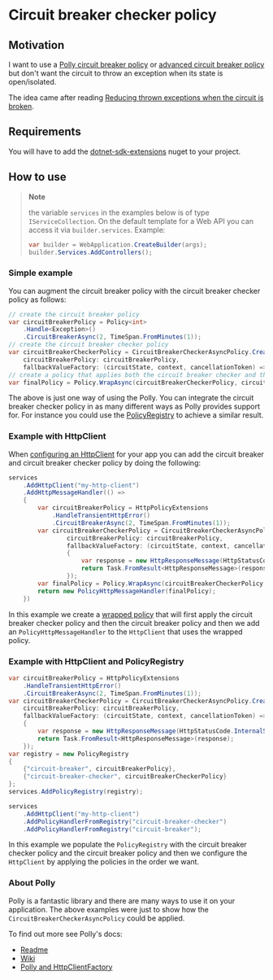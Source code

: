 ﻿# Circuit breaker checker policy

## Motivation

I want to use a [Polly circuit breaker policy](https://github.com/App-vNext/Polly#circuit-breaker) or [advanced circuit breaker policy](https://github.com/App-vNext/Polly#advanced-circuit-breaker) but don't want the circuit to throw an exception when its state is open/isolated.

The idea came after reading [Reducing thrown exceptions when the circuit is broken](https://github.com/App-vNext/Polly/wiki/Circuit-Breaker#reducing-thrown-exceptions-when-the-circuit-is-broken).

## Requirements

You will have to add the [dotnet-sdk-extensions](https://www.nuget.org/packages/dotnet-sdk-extensions) nuget to your project.

## How to use

> **Note**
>
> the variable `services` in the examples below is of type `IServiceCollection`. On the default template
> for a Web API you can access it via `builder.services`. Example:
>
> ```csharp
> var builder = WebApplication.CreateBuilder(args);
> builder.Services.AddControllers();
> ```
>

### Simple example

You can augment the circuit breaker policy with the circuit breaker checker policy as follows:

```csharp
// create the circuit breaker policy
var circuitBreakerPolicy = Policy<int>
    .Handle<Exception>()
    .CircuitBreakerAsync(2, TimeSpan.FromMinutes(1));
// create the circuit breaker checker policy
var circuitBreakerCheckerPolicy = CircuitBreakerCheckerAsyncPolicy.Create(
    circuitBreakerPolicy: circuitBreakerPolicy,
    fallbackValueFactory: (circuitState, context, cancellationToken) => Task.FromResult(-1));
// create a policy that applies both the circuit breaker checker and the circuit breaker policy
var finalPolicy = Policy.WrapAsync(circuitBreakerCheckerPolicy, circuitBreakerPolicy);
```

The above is just one way of using the Polly. You can integrate the circuit breaker checker policy in as many different ways as Polly provides support for. For instance you could use the [PolicyRegistry](https://github.com/App-vNext/Polly/wiki/PolicyRegistry) to achieve a similar result.

### Example with HttpClient

When [configuring an HttpClient](https://docs.microsoft.com/en-us/aspnet/core/fundamentals/http-requests?view=aspnetcore-5.0) for your app you can add the circuit breaker and circuit breaker checker policy by doing the following:

```csharp
services
    .AddHttpClient("my-http-client")
    .AddHttpMessageHandler(() =>
    {
        var circuitBreakerPolicy = HttpPolicyExtensions
            .HandleTransientHttpError()
            .CircuitBreakerAsync(2, TimeSpan.FromMinutes(1));
        var circuitBreakerCheckerPolicy = CircuitBreakerCheckerAsyncPolicy.Create(
                circuitBreakerPolicy: circuitBreakerPolicy,
                fallbackValueFactory: (circuitState, context, cancellationToken) =>
                {
                    var response = new HttpResponseMessage(HttpStatusCode.InternalServerError);
                    return Task.FromResult<HttpResponseMessage>(response);
                });
        var finalPolicy = Policy.WrapAsync(circuitBreakerCheckerPolicy, circuitBreakerPolicy);
        return new PolicyHttpMessageHandler(finalPolicy);
    })
```

In this example we create a [wrapped policy](https://github.com/App-vNext/Polly#policywrap) that will first apply the circuit breaker checker policy and then the circuit breaker policy and then we add an `PolicyHttpMessageHandler` to the `HttpClient` that uses the wrapped policy.

### Example with HttpClient and PolicyRegistry

```csharp
var circuitBreakerPolicy = HttpPolicyExtensions
    .HandleTransientHttpError()
    .CircuitBreakerAsync(2, TimeSpan.FromMinutes(1));
var circuitBreakerCheckerPolicy = CircuitBreakerCheckerAsyncPolicy.Create(
    circuitBreakerPolicy: circuitBreakerPolicy,
    fallbackValueFactory: (circuitState, context, cancellationToken) =>
    {
        var response = new HttpResponseMessage(HttpStatusCode.InternalServerError);
        return Task.FromResult<HttpResponseMessage>(response);
    });
var registry = new PolicyRegistry
{
    {"circuit-breaker", circuitBreakerPolicy},
    {"circuit-breaker-checker", circuitBreakerCheckerPolicy}
};
services.AddPolicyRegistry(registry);

services
    .AddHttpClient("my-http-client")
    .AddPolicyHandlerFromRegistry("circuit-breaker-checker")
    .AddPolicyHandlerFromRegistry("circuit-breaker");
```

In this example we populate the `PolicyRegistry` with the circuit breaker checker policy and the circuit breaker policy and then we configure the `HttpClient` by applying the policies in the order we want.

### About Polly

Polly is a fantastic library and there are many ways to use it on your application. The above examples were just to show how the `CircuitBreakerCheckerAsyncPolicy` could be applied.

To find out more see Polly's docs:

- [Readme](https://github.com/App-vNext/Polly)
- [Wiki](https://github.com/App-vNext/Polly/wiki)
- [Polly and HttpClientFactory](https://github.com/App-vNext/Polly/wiki/Polly-and-HttpClientFactory)
